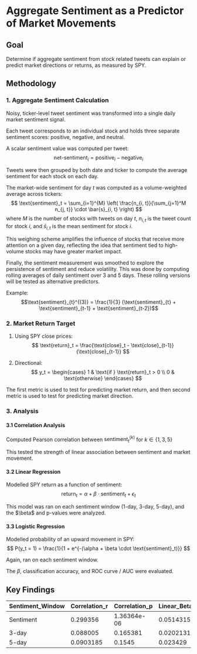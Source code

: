 # Aggregate Sentiment as a Predictor of Market Movements

## Goal
Determine if aggregate sentiment from stock related tweets can explain or predict market directions or returns, as measured by SPY.


## Methodology

### 1. Aggregate Sentiment Calculation
Noisy, ticker-level tweet sentiment was transformed into a single daily market sentiment signal.

Each tweet corresponds to an individual stock and holds three separate sentiment scores: positive, negative, and neutral.

A scalar sentiment value was computed per tweet:
$$
\text{net-sentiment}_i = \text{positive}_i - \text{negative}_i
$$

Tweets were then grouped by both date and ticker to compute the average sentiment for each stock on each day. 

The market-wide sentiment for day $t$ was computed as a volume-weighted average across tickers:
$$
\text{sentiment}_t = \sum_{i=1}^{M} \left( \frac{n_{i, t}}{\sum_{j=1}^M n_{j, t}} \cdot \bar{s}_{i, t} \right)
$$
where $M$ is the number of stocks with tweets on day $t$, $n_{i, t}$ is the tweet count for stock $i$, and $\bar{s}_{i, t}$ is the mean sentiment for stock $i$.

This weighing scheme amplifies the influence of stocks that receive more attention on a given day, reflecting the idea that sentiment tied to high-volume stocks may have greater market impact.

Finally, the sentiment measurement was smoothed to explore the persistence of sentiment and reduce volatility.
This was done by computing rolling averages of daily sentiment over 3 and 5 days. These rolling versions will be tested as alternative predictors.

Example: $$\text{sentiment}_{t}^{(3)} = \frac{1}{3} (\text{sentiment}_{t} + \text{sentiment}_{t-1} + \text{sentiment}_{t-2})$$

### 2. Market Return Target
1. Using SPY close prices:
$$
\text{return}_t = \frac{\text{close}_t - \text{close}_{t-1}}{\text{close}_{t-1}}
$$

2. Directional:
$$
y_t = 
\begin{cases}
1 & \text{if } \text{return}_t > 0 \\
0 & \text{otherwise}
\end{cases}
$$

The first metric is used to test for predicting market return, and then second metric is used to test for predicting market direction.

### 3. Analysis
#### 3.1 Correlation Analysis
Computed Pearson correlation between $\text{sentiment}_{t}^{(k)}$ for $k \in \{1, 3, 5\}$

This tested the strength of linear association between sentiment and market movement.

#### 3.2 Linear Regression
Modelled SPY return as a function of sentiment:
$$
\text{return}_{t} = \alpha + \beta \cdot \text{sentiment}_{t} + \epsilon_t
$$

This model was ran on each sentiment window (1-day, 3-day, 5-day), and the $\beta\$ and p-values were analyzed.

#### 3.3 Logistic Regression
Modelled probability of an upward movement in SPY:
$$
P(y_t = 1) = \frac{1}{1 + e^{-(\alpha + \beta \cdot \text{sentiment}_t)}}
$$

Again, ran on each sentiment window.

The $\beta$, classification accuracy, and ROC curve / AUC were evaluated.


## Key Findings
|Sentiment_Window|Correlation_r|Correlation_p|Linear_Beta|Linear_Intercept|Logistic_Beta|Logistic_Intercept|Accuracy|AUC|
|-|-|-|-|-|-|-|-|-|
|Sentiment|0.299356|1.36364e-06|0.0514315|-0.0121737|1.41742|-0.361369|0.545817|0.601944|
|3-day|0.088005|0.165381|0.0202131|-0.00526394|0.291624|-0.115944|0.516|0.528753|
|5-day|       0.0903185 |     0.1545      |     0.023429  |        -0.00614271 |        0.269796 |            -0.112304 |   0.512    | 0.529073 |

